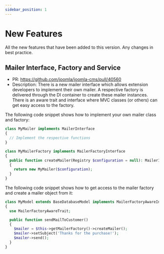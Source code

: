 ```yaml
---
sidebar_position: 1
---
```


New Features
===============
All the new features that have been added to this version.
Any changes in best practice.

## Mailer Interface, Factory and Service

- PR: https://github.com/joomla/joomla-cms/pull/40560
- Description: There is a new mailer interface which allows extension developers to implement their own mailer. A respective factory is delivered through the DI container to create these mailer instances. There is an aware trait and interface where MVC classes (or others) can get easy access to the factory.

The following code snippet shows how to implement your own mailer class and factory:
```php
class MyMailer implements MailerInterface
{
  // Implement the respective functions
}

class MyMailerFactory implements MailerFactoryInterface
{
  public function createMailer(Registry $configuration = null): MailerInterface
  {
	return new MyMailer($configuration);
  }
}
```

The following code snippet shows how to get access to the mailer factory and create a mailer object from it:
```php
class MyModel extends BaseDatabaseModel implements MailerFactoryAwareInterface
{
  use MailerFactoryAwareTrait;

  public function sendMailToCustomer()
  {
	$mailer = $this->getMailerFactory()->createMailer();
	$mailer->setSubject('Thanks for the purchase!');
	$mailer->send();
  }
}
```
